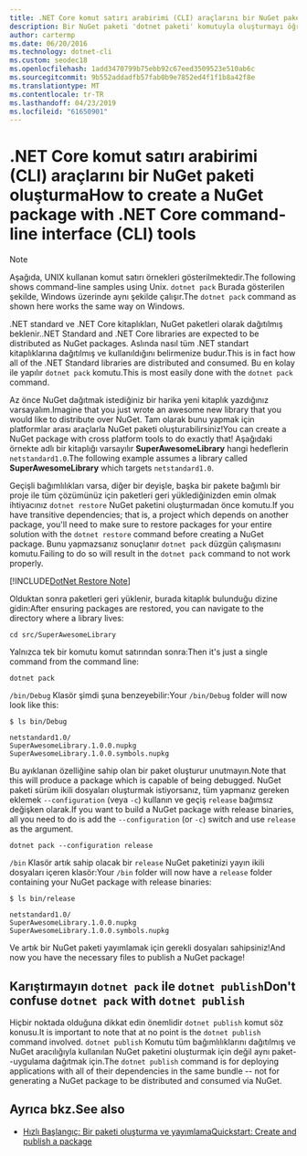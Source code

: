 ```yaml
---
title: .NET Core komut satırı arabirimi (CLI) araçlarını bir NuGet paketi oluşturma
description: Bir NuGet paketi 'dotnet paketi' komutuyla oluşturmayı öğrenin.
author: cartermp
ms.date: 06/20/2016
ms.technology: dotnet-cli
ms.custom: seodec18
ms.openlocfilehash: 1add3470799b75ebb92c67eed3509523e510ab6c
ms.sourcegitcommit: 9b552addadfb57fab0b9e7852ed4f1f1b8a42f8e
ms.translationtype: MT
ms.contentlocale: tr-TR
ms.lasthandoff: 04/23/2019
ms.locfileid: "61650901"
---
```

# <a name="how-to-create-a-nuget-package-with-net-core-command-line-interface-cli-tools"></a><span data-ttu-id="4c32b-103">.NET Core komut satırı arabirimi (CLI) araçlarını bir NuGet paketi oluşturma</span><span class="sxs-lookup"><span data-stu-id="4c32b-103">How to create a NuGet package with .NET Core command-line interface (CLI) tools</span></span>

> [!NOTE]
> <span data-ttu-id="4c32b-104">Aşağıda, UNIX kullanan komut satırı örnekleri gösterilmektedir.</span><span class="sxs-lookup"><span data-stu-id="4c32b-104">The following shows command-line samples using Unix.</span></span> <span data-ttu-id="4c32b-105">`dotnet pack` Burada gösterilen şekilde, Windows üzerinde aynı şekilde çalışır.</span><span class="sxs-lookup"><span data-stu-id="4c32b-105">The `dotnet pack` command as shown here works the same way on Windows.</span></span>

<span data-ttu-id="4c32b-106">.NET standard ve .NET Core kitaplıkları, NuGet paketleri olarak dağıtılmış beklenir.</span><span class="sxs-lookup"><span data-stu-id="4c32b-106">.NET Standard and .NET Core libraries are expected to be distributed as NuGet packages.</span></span> <span data-ttu-id="4c32b-107">Aslında nasıl tüm .NET standart kitaplıklarına dağıtılmış ve kullanıldığını belirmenize budur.</span><span class="sxs-lookup"><span data-stu-id="4c32b-107">This is in fact how all of the .NET Standard libraries are distributed and consumed.</span></span> <span data-ttu-id="4c32b-108">Bu en kolay ile yapılır `dotnet pack` komutu.</span><span class="sxs-lookup"><span data-stu-id="4c32b-108">This is most easily done with the `dotnet pack` command.</span></span>

<span data-ttu-id="4c32b-109">Az önce NuGet dağıtmak istediğiniz bir harika yeni kitaplık yazdığınız varsayalım.</span><span class="sxs-lookup"><span data-stu-id="4c32b-109">Imagine that you just wrote an awesome new library that you would like to distribute over NuGet.</span></span> <span data-ttu-id="4c32b-110">Tam olarak bunu yapmak için platformlar arası araçlarla NuGet paketi oluşturabilirsiniz!</span><span class="sxs-lookup"><span data-stu-id="4c32b-110">You can create a NuGet package with cross platform tools to do exactly that!</span></span> <span data-ttu-id="4c32b-111">Aşağıdaki örnekte adlı bir kitaplığı varsayılır **SuperAwesomeLibrary** hangi hedeflerin `netstandard1.0`.</span><span class="sxs-lookup"><span data-stu-id="4c32b-111">The following example assumes a library called **SuperAwesomeLibrary** which targets `netstandard1.0`.</span></span>

<span data-ttu-id="4c32b-112">Geçişli bağımlılıkları varsa, diğer bir deyişle, başka bir pakete bağımlı bir proje ile tüm çözümünüz için paketleri geri yüklediğinizden emin olmak ihtiyacınız `dotnet restore` NuGet paketini oluşturmadan önce komutu.</span><span class="sxs-lookup"><span data-stu-id="4c32b-112">If you have transitive dependencies; that is, a project which depends on another package, you'll need to make sure to restore packages for your entire solution with the `dotnet restore` command before creating a NuGet package.</span></span> <span data-ttu-id="4c32b-113">Bunu yapmazsanız sonuçlanır `dotnet pack` düzgün çalışmasını komutu.</span><span class="sxs-lookup"><span data-stu-id="4c32b-113">Failing to do so will result in the `dotnet pack` command to not work properly.</span></span>

[!INCLUDE[DotNet Restore Note](~/includes/dotnet-restore-note.md)]

<span data-ttu-id="4c32b-114">Olduktan sonra paketleri geri yüklenir, burada kitaplık bulunduğu dizine gidin:</span><span class="sxs-lookup"><span data-stu-id="4c32b-114">After ensuring packages are restored, you can navigate to the directory where a library lives:</span></span>

```console
cd src/SuperAwesomeLibrary
```

<span data-ttu-id="4c32b-115">Yalnızca tek bir komutu komut satırından sonra:</span><span class="sxs-lookup"><span data-stu-id="4c32b-115">Then it's just a single command from the command line:</span></span>

```console
dotnet pack
```

<span data-ttu-id="4c32b-116">`/bin/Debug` Klasör şimdi şuna benzeyebilir:</span><span class="sxs-lookup"><span data-stu-id="4c32b-116">Your `/bin/Debug` folder will now look like this:</span></span>

```console
$ ls bin/Debug

netstandard1.0/
SuperAwesomeLibrary.1.0.0.nupkg
SuperAwesomeLibrary.1.0.0.symbols.nupkg
```

<span data-ttu-id="4c32b-117">Bu ayıklanan özelliğine sahip olan bir paket oluşturur unutmayın.</span><span class="sxs-lookup"><span data-stu-id="4c32b-117">Note that this will produce a package which is capable of being debugged.</span></span> <span data-ttu-id="4c32b-118">NuGet paketi sürüm ikili dosyaları oluşturmak istiyorsanız, tüm yapmanız gereken eklemek `--configuration` (veya `-c`) kullanın ve geçiş `release` bağımsız değişken olarak.</span><span class="sxs-lookup"><span data-stu-id="4c32b-118">If you want to build a NuGet package with release binaries, all you need to do is add the `--configuration` (or `-c`) switch and use `release` as the argument.</span></span>

```console
dotnet pack --configuration release
```

<span data-ttu-id="4c32b-119">`/bin` Klasör artık sahip olacak bir `release` NuGet paketinizi yayın ikili dosyaları içeren klasör:</span><span class="sxs-lookup"><span data-stu-id="4c32b-119">Your `/bin` folder will now have a `release` folder containing your NuGet package with release binaries:</span></span>

```console
$ ls bin/release

netstandard1.0/
SuperAwesomeLibrary.1.0.0.nupkg
SuperAwesomeLibrary.1.0.0.symbols.nupkg
```

<span data-ttu-id="4c32b-120">Ve artık bir NuGet paketi yayımlamak için gerekli dosyaları sahipsiniz!</span><span class="sxs-lookup"><span data-stu-id="4c32b-120">And now you have the necessary files to publish a NuGet package!</span></span>

## <a name="dont-confuse-dotnet-pack-with-dotnet-publish"></a><span data-ttu-id="4c32b-121">Karıştırmayın `dotnet pack` ile `dotnet publish`</span><span class="sxs-lookup"><span data-stu-id="4c32b-121">Don't confuse `dotnet pack` with `dotnet publish`</span></span>

<span data-ttu-id="4c32b-122">Hiçbir noktada olduğuna dikkat edin önemlidir `dotnet publish` komut söz konusu.</span><span class="sxs-lookup"><span data-stu-id="4c32b-122">It is important to note that at no point is the `dotnet publish` command involved.</span></span> <span data-ttu-id="4c32b-123">`dotnet publish` Komutu tüm bağımlılıklarını dağıtılmış ve NuGet aracılığıyla kullanılan NuGet paketini oluşturmak için değil aynı paket--uygulama dağıtmak için.</span><span class="sxs-lookup"><span data-stu-id="4c32b-123">The `dotnet publish` command is for deploying applications with all of their dependencies in the same bundle -- not for generating a NuGet package to be distributed and consumed via NuGet.</span></span>

## <a name="see-also"></a><span data-ttu-id="4c32b-124">Ayrıca bkz.</span><span class="sxs-lookup"><span data-stu-id="4c32b-124">See also</span></span>

- [<span data-ttu-id="4c32b-125">Hızlı Başlangıç: Bir paketi oluşturma ve yayımlama</span><span class="sxs-lookup"><span data-stu-id="4c32b-125">Quickstart: Create and publish a package</span></span>](/nuget/quickstart/create-and-publish-a-package-using-the-dotnet-cli)